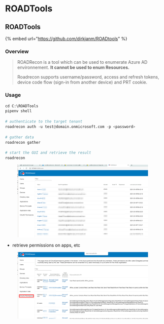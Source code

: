 # ROADTools

## ROADTools

{% embed url="https://github.com/dirkjanm/ROADtools" %}

### Overview

> ROADRecon is a tool which can be used to enumerate Azure AD environnement. **It cannot be used to enum Resources.**
>
> Roadrecon supports username/password, access and refresh tokens, device code flow (sign-in from another device) and PRT cookie.

### Usage

```python
cd C:\ROADTools
pipenv shell

# authenticate to the target tenant
roadrecon auth -u test@domain.onmicrosoft.com -p <password>

# gather data
roadrecon gather

# start the GUI and retrieve the result
roadrecon
```

<figure><img src="../../../../.gitbook/assets/image (318).png" alt=""><figcaption></figcaption></figure>

* retrieve permissions on apps, etc

<figure><img src="../../../../.gitbook/assets/image (10).png" alt=""><figcaption></figcaption></figure>



###
